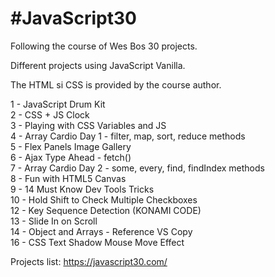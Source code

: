 # #JavaScript30

Following the course of Wes Bos 30 projects.

Different projects using JavaScript Vanilla.

The HTML si CSS is provided by the course author.

1 - JavaScript Drum Kit<br>
2 - CSS + JS Clock<br>
3 - Playing with CSS Variables and JS<br>
4 - Array Cardio Day 1 - filter, map, sort, reduce methods<br>
5 - Flex Panels Image Gallery<br>
6 - Ajax Type Ahead - fetch()<br>
7 - Array Cardio Day 2 - some, every, find, findIndex methods<br>
8 - Fun with HTML5 Canvas<br>
9 - 14 Must Know Dev Tools Tricks<br>
10 - Hold Shift to Check Multiple Checkboxes<br>
12 - Key Sequence Detection (KONAMI CODE)<br>
13 - Slide In on Scroll<br>
14 - Object and Arrays - Reference VS Copy<br>
16 - CSS Text Shadow Mouse Move Effect<br>

Projects list:
https://javascript30.com/
